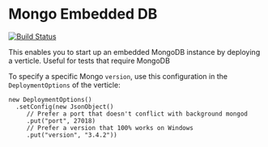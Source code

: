 # Mongo Embedded DB

[![Build Status](https://vertx.ci.cloudbees.com/buildStatus/icon?job=vert.x3-embedded-mongo-db)](https://vertx.ci.cloudbees.com/view/vert.x-3/job/vert.x3-embedded-mongo-db/)

This enables you to start up an embedded MongoDB instance by deploying a verticle. Useful for tests that
require MongoDB

To specify a specific Mongo `version`, use this configuration in the `DeploymentOptions` of the verticle:

```$java
new DeploymentOptions()
  .setConfig(new JsonObject()
     // Prefer a port that doesn't conflict with background mongod
     .put("port", 27018) 
     // Prefer a version that 100% works on Windows
     .put("version", "3.4.2"))
```
